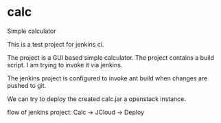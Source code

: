 # calc
Simple calculator

This is a test project for jenkins ci.

The project is a GUI based simple calculator. The project contains a build script. I am trying to invoke it via jenkins.

The jenkins project is configured to invoke ant build when changes are pushed to git.

We can try to deploy the created calc.jar a openstack instance.

flow of jenkins project:
Calc -> JCloud -> Deploy
